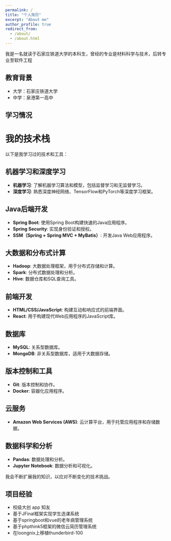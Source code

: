 ```yaml
---
permalink: /
title: "个人简历"
excerpt: "About me"
author_profile: true
redirect_from: 
  - /about/
  - /about.html
---
```


我是一名就读于石家庄铁道大学的本科生，曾经的专业是材料科学与技术，后转专业至软件工程

教育背景
------
* 大学：石家庄铁道大学
* 中学：泉港第一高中

学习情况
-----
# 我的技术栈

以下是我学习过的技术和工具：

## 机器学习和深度学习
- **机器学习**: 了解机器学习算法和模型，包括监督学习和无监督学习。
- **深度学习**: 熟悉深度神经网络、TensorFlow和PyTorch等深度学习框架。

## Java后端开发
- **Spring Boot**: 使用Spring Boot构建快速的Java应用程序。
- **Spring Security**: 实现身份验证和授权。
- **SSM（Spring + Spring MVC + MyBatis）**: 开发Java Web应用程序。

## 大数据和分布式计算
- **Hadoop**: 大数据处理框架，用于分布式存储和计算。
- **Spark**: 分布式数据处理和分析。
- **Hive**: 数据仓库和SQL查询工具。

## 前端开发
- **HTML/CSS/JavaScript**: 构建互动和响应式的前端界面。
- **React**: 用于构建现代Web应用程序的JavaScript库。

## 数据库
- **MySQL**: 关系型数据库。
- **MongoDB**: 非关系型数据库，适用于大数据存储。

## 版本控制和工具
- **Git**: 版本控制和协作。
- **Docker**: 容器化应用程序。

## 云服务
- **Amazon Web Services (AWS)**: 云计算平台，用于托管应用程序和存储数据。

## 数据科学和分析
- **Pandas**: 数据处理和分析。
- **Jupyter Notebook**: 数据分析和可视化。

我会不断扩展我的知识，以应对不断变化的技术挑战。


项目经验
------

* 校级大创 app 知友
* 基于JFinal框架实现学生选课系统
* 基于springboot和vue的老年病管理系统
* 基于phpthink5框架的微信云简历管理系统
* 在loongnix上移植thunderbird-100
